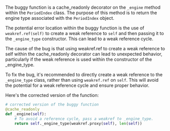 The buggy function is a cache_readonly decorator on the `_engine` method within the `PeriodIndex` class. The purpose of this method is to return the engine type associated with the `PeriodIndex` object.

The potential error location within the buggy function is the use of `weakref.ref(self)` to create a weak reference to `self` and then passing it to the `_engine_type` constructor. This can lead to a weak reference cycle.

The cause of the bug is that using weakref.ref to create a weak reference to self within the cache_readonly decorator can lead to unexpected behavior, particularly if the weak reference is used within the constructor of the _engine_type.

To fix the bug, it's recommended to directly create a weak reference to the `_engine_type` class, rather than using `weakref.ref` on `self`. This will avoid the potential for a weak reference cycle and ensure proper behavior.

Here's the corrected version of the function:

```python
# corrected version of the buggy function
@cache_readonly
def _engine(self):
    # To avoid a reference cycle, pass a weakref to _engine_type.
    return self._engine_type(weakref.proxy(self), len(self))
```